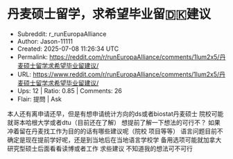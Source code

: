 # 丹麦硕士留学，求希望毕业留🇩🇰建议

- Subreddit: r_runEuropaAlliance
- Author: Jason-11111
- Created: 2025-07-08 11:26:34 UTC
- Permalink: https://reddit.com/r/runEuropaAlliance/comments/1lum2x5/丹麦硕士留学求希望毕业留建议/
- URL: https://www.reddit.com/r/runEuropaAlliance/comments/1lum2x5/丹麦硕士留学求希望毕业留建议/
- Ups: 12 | Ratio: 0.85 | Comments: 26
- Flair: 提問 | Ask


本人还有离申请还早，但是有想申请统计方向的ds或者biostat丹麦硕士
院校可能就哥本哈根大学或者dtu（目前还在了解）
想提前了解一下想法的可行不？
如果冲着留在丹麦找工作为目的的话有哪些建议呢（院校 项目等等）
语言问题目前不确定是现在提前学好呢，还是到当地后在当地语言学校学
备用选项可能就加拿大研究型硕士后面看看读博或者工作 求些建议
不知道我的想法可不可行

